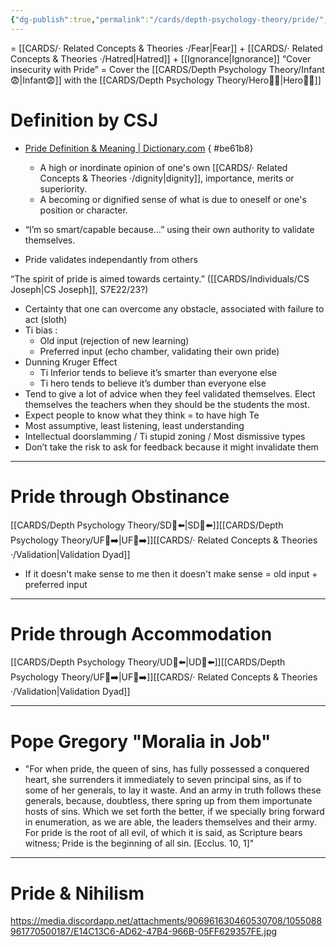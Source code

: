 ```yaml
---
{"dg-publish":true,"permalink":"/cards/depth-psychology-theory/pride/","noteIcon":"1","created":"2022-12-31T17:42:57.181+01:00","updated":"2023-06-04T21:32:24.312+02:00"}
---
```


= [[CARDS/· Related Concepts & Theories ·/Fear\|Fear]] + [[CARDS/· Related Concepts & Theories ·/Hatred\|Hatred]] + [[Ignorance\|Ignorance]] 
“Cover insecurity with Pride” = Cover the [[CARDS/Depth Psychology Theory/Infant😨\|Infant😨]] with the [[CARDS/Depth Psychology Theory/Hero🦸‍♂️\|Hero🦸‍♂️]] 

# Definition by CSJ 
- [Pride Definition & Meaning | Dictionary.com](https://www.dictionary.com/browse/pride)
{ #be61b8}

	- A high or inordinate opinion of one's own [[CARDS/· Related Concepts & Theories ·/dignity\|dignity]], importance, merits or superiority. 
	- A becoming or dignified sense of what is due to oneself or one's position or character.
- “I’m so smart/capable because…” using their own authority to validate themselves. 
- Pride validates independantly from others

<div class="transclusion internal-embed is-loaded"><div class="markdown-embed">



“The spirit of pride is aimed towards certainty.” ([[CARDS/Individuals/CS Joseph\|CS Joseph]], S7E22/23?) 

</div></div>

- Certainty that one can overcome any obstacle, associated with failure to act (sloth)
- Ti bias : 
	- Old input (rejection of new learning)
	- Preferred input (echo chamber, validating their own pride)
- Dunning Kruger Effect 
	- Ti Inferior tends to believe it’s smarter than everyone else 
	- Ti hero tends to believe it’s dumber than everyone else 
- Tend to give a lot of advice when they feel validated themselves. Elect themselves the teachers when they should be the students the most. 
- Expect people to know what they think = to have high Te 
- Most assumptive, least listening, least understanding 
- Intellectual doorslamming / Ti stupid zoning / Most dismissive types
- Don’t take the risk to ask for feedback because it might invalidate them 
---
# Pride through Obstinance 
[[CARDS/Depth Psychology Theory/SD🤸⬅️\|SD🤸⬅️]][[CARDS/Depth Psychology Theory/UF👤➡️\|UF👤➡️]][[CARDS/· Related Concepts & Theories ·/Validation\|Validation Dyad]] 
- If it doesn't make sense to me then it doesn't make sense = old input + preferred input 
---
# Pride through Accommodation 
[[CARDS/Depth Psychology Theory/UD👤⬅️\|UD👤⬅️]][[CARDS/Depth Psychology Theory/UF👤➡️\|UF👤➡️]][[CARDS/· Related Concepts & Theories ·/Validation\|Validation Dyad]] 

---
# Pope Gregory "Moralia in Job"
- "For when pride, the queen of sins, has fully possessed a conquered heart, she surrenders it immediately to seven principal sins, as if to some of her generals, to lay it waste. And an army in truth follows these generals, because, doubtless, there spring up from them importunate hosts of sins. Which we set forth the better, if we specially bring forward in enumeration, as we are able, the leaders themselves and their army. For pride is the root of all evil, of which it is said, as Scripture bears witness; Pride is the beginning of all sin. [Ecclus. 10, 1]"
---
# Pride & Nihilism

https://media.discordapp.net/attachments/906961630460530708/1055088961770500187/E14C13C6-AD62-47B4-966B-05FF629357FE.jpg
